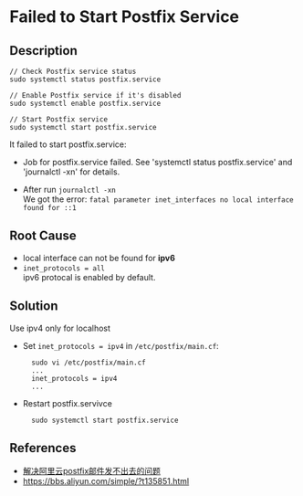 # Failed to Start Postfix Service

## Description
    // Check Postfix service status
    sudo systemctl status postfix.service

    // Enable Postfix service if it's disabled
    sudo systemctl enable postfix.service

    // Start Postfix service
    sudo systemctl start postfix.service


It failed to start postfix.service:  

* Job for postfix.service failed. See 'systemctl status postfix.service' and 'journalctl -xn' for details.

* After run `journalctl -xn`  
  We got the error: `fatal parameter inet_interfaces no local interface found for ::1`

## Root Cause
* local interface can not be found for **ipv6**
* `inet_protocols = all`  
  ipv6 protocal is enabled by default.

## Solution
Use ipv4 only for localhost  

* Set `inet_protocols = ipv4` in `/etc/postfix/main.cf`:

        sudo vi /etc/postfix/main.cf
        ...
        inet_protocols = ipv4
        ...

* Restart postfix.servivce
        
        sudo systemctl start postfix.service

## References
* [解决阿里云postfix邮件发不出去的问题](http://ju.outofmemory.cn/entry/80844)
* <https://bbs.aliyun.com/simple/?t135851.html>